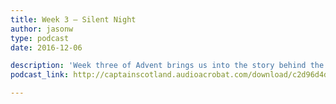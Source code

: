 ```yaml
---
title: Week 3 – Silent Night
author: jasonw
type: podcast
date: 2016-12-06

description: 'Week three of Advent brings us into the story behind the creation of the Christmas carol "Silent Night". Stay tuned as we go behind the scenes.'
podcast_link: http://captainscotland.audioacrobat.com/download/c2d96d4d-33da-cbe8-6ed1-f47fcb31c71b.mp3

---
```

